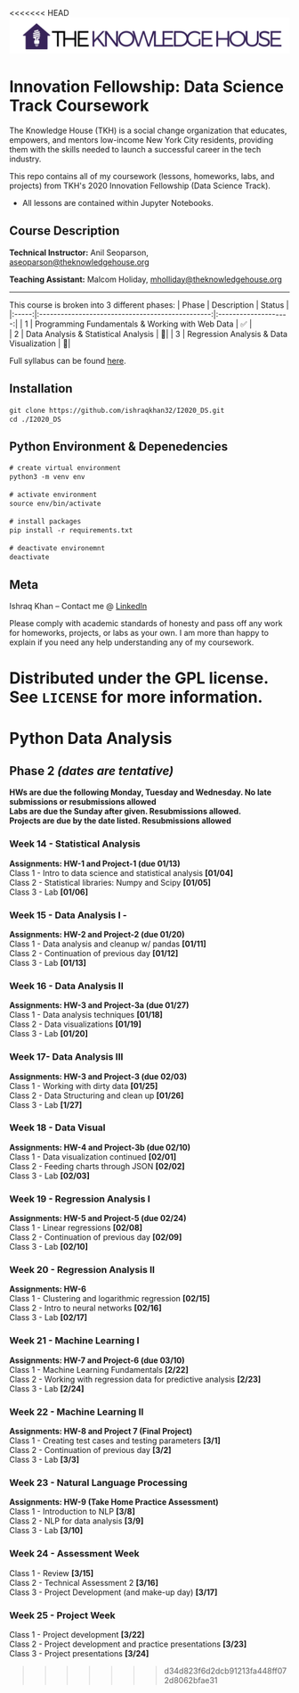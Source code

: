 <<<<<<< HEAD
![](tkh_logo.png)
# Innovation Fellowship: Data Science Track Coursework

The Knowledge House (TKH) is a social change organization that educates, empowers, and mentors low-income New York City residents, providing them with the skills needed to launch a successful career in the tech industry. 

This repo contains all of my coursework (lessons, homeworks, labs, and projects) from TKH's 2020 Innovation Fellowship (Data Science Track).
- All lessons are contained within Jupyter Notebooks. 

## Course Description
**Technical Instructor:** Anil Seoparson, aseoparson@theknowledgehouse.org

**Teaching Assistant:** Malcom Holiday, mholliday@theknowledgehouse.org

---

This course is broken into 3 different phases:
| Phase | Description                                      | Status               |             
|:-----:|:------------------------------------------------:|:--------------------:| 
| 1     | Programming Fundamentals & Working with Web Data | :white_check_mark:   |  
| 2     | Data Analysis & Statistical Analysis             | :black_square_button:| 
| 3     | Regression Analysis & Data Visualization         | :black_square_button:|  


Full syllabus can be found [here](https://docs.google.com/document/d/1BDLSvDskE6shlJar5SjAANIYNRq_vJa0iYEuOMi0mI8/edit).

## Installation

```
git clone https://github.com/ishraqkhan32/I2020_DS.git
cd ./I2020_DS
```

## Python Environment & Depenedencies

```
# create virtual environment
python3 -m venv env

# activate environment
source env/bin/activate

# install packages
pip install -r requirements.txt

# deactivate environemnt
deactivate

```

## Meta

Ishraq Khan – Contact me @ [LinkedIn](https://www.linkedin.com/in/ishraq-khan/)

Please comply with academic standards of honesty and pass off any work for homeworks, projects, or labs as your own. I am more than happy to explain if you need any help understanding any of my coursework. 

Distributed under the GPL license. See ``LICENSE`` for more information.
=======
# Python Data Analysis

## __Phase 2__ _(dates are tentative)_

__HWs are due the following Monday, Tuesday and Wednesday. No late submissions or resubmissions allowed__  
__Labs are due the Sunday after given. Resubmissions allowed.__  
__Projects are due by the date listed. Resubmissions allowed__  

### Week 14 - Statistical Analysis
__Assignments: HW-1 and Project-1 (due 01/13)__  
Class 1 - Intro to data science and statistical analysis __[01/04]__  
Class 2 - Statistical libraries: Numpy and Scipy __[01/05]__  
Class 3 - Lab __[01/06]__  

### Week 15 - Data Analysis I - 
__Assignments: HW-2 and Project-2 (due 01/20)__   
Class 1 - Data analysis and cleanup w/ pandas __[01/11]__  
Class 2 - Continuation of previous day __[01/12]__  
Class 3 - Lab __[01/13]__  

### Week 16 - Data Analysis II
__Assignments: HW-3 and Project-3a (due 01/27)__  
Class 1 - Data analysis techniques __[01/18]__  
Class 2 - Data visualizations __[01/19]__   
Class 3 - Lab __[01/20]__   

### Week 17- Data Analysis III
__Assignments: HW-3 and Project-3 (due 02/03)__  
Class 1 - Working with dirty data __[01/25]__   
Class 2 - Data Structuring and clean up __[01/26]__   
Class 3 - Lab __[1/27]__  

### Week 18 - Data Visual
__Assignments: HW-4 and Project-3b (due 02/10)__  
Class 1 - Data visualization continued __[02/01]__  
Class 2 - Feeding charts through JSON  __[02/02]__   
Class 3 - Lab __[02/03]__ 

### Week 19 - Regression Analysis I   
__Assignments: HW-5 and Project-5 (due 02/24)__  
Class 1 - Linear regressions __[02/08]__  
Class 2 - Continuation of previous day __[02/09]__   
Class 3 - Lab __[02/10]__  

### Week 20 - Regression Analysis II  
__Assignments: HW-6__  
Class 1 - Clustering and logarithmic regression  __[02/15]__  
Class 2 - Intro to neural networks __[02/16]__  
Class 3 - Lab __[02/17]__  

### Week 21 - Machine Learning I  
__Assignments: HW-7 and Project-6 (due 03/10)__  
Class 1 - Machine Learning Fundamentals __[2/22]__   
Class 2 - Working with regression data for predictive analysis __[2/23]__  
Class 3 - Lab __[2/24]__  

### Week 22 - Machine Learning II 
__Assignments: HW-8 and Project 7 (Final Project)__  
Class 1 - Creating test cases and testing parameters __[3/1]__    
Class 2 - Continuation of previous day __[3/2]__    
Class 3 - Lab __[3/3]__    

### Week 23 - Natural Language Processing 
__Assignments: HW-9 (Take Home Practice Assessment)__  
Class 1 - Introduction to NLP __[3/8]__   
Class 2 - NLP for data analysis __[3/9]__  
Class 3 - Lab __[3/10]__  

### Week 24 - Assessment Week  
Class 1 - Review __[3/15]__  
Class 2 - Technical Assessment 2 __[3/16]__  
Class 3 - Project Development (and make-up day) __[3/17]__  

### Week 25 - Project Week  
Class 1 - Project development __[3/22]__  
Class 2 - Project development and practice presentations __[3/23]__    
Class 3 - Project presentations __[3/24]__    
>>>>>>> d34d823f6d2dcb91213fa448ff072d8062bfae31
